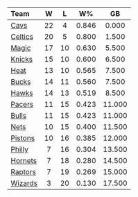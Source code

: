 | Team                            |  W  |  L  |  W%   |   GB   |
|:--------------------------------|:---:|:---:|:-----:|:------:|
| [Cavs](/r/clevelandcavs)        | 22  |  4  | 0.846 | 0.000  |
| [Celtics](/r/bostonceltics)     | 20  |  5  | 0.800 | 1.500  |
| [Magic](/r/OrlandoMagic)        | 17  | 10  | 0.630 | 5.500  |
| [Knicks](/r/NYKnicks)           | 15  | 10  | 0.600 | 6.500  |
| [Heat](/r/heat)                 | 13  | 10  | 0.565 | 7.500  |
| [Bucks](/r/MkeBucks)            | 14  | 11  | 0.560 | 7.500  |
| [Hawks](/r/AtlantaHawks)        | 14  | 13  | 0.519 | 8.500  |
| [Pacers](/r/pacers)             | 11  | 15  | 0.423 | 11.000 |
| [Bulls](/r/chicagobulls)        | 11  | 15  | 0.423 | 11.000 |
| [Nets](/r/GoNets)               | 10  | 15  | 0.400 | 11.500 |
| [Pistons](/r/DetroitPistons)    | 10  | 16  | 0.385 | 12.000 |
| [Philly](/r/sixers)             |  7  | 16  | 0.304 | 13.500 |
| [Hornets](/r/CharlotteHornets)  |  7  | 18  | 0.280 | 14.500 |
| [Raptors](/r/torontoraptors)    |  7  | 19  | 0.269 | 15.000 |
| [Wizards](/r/washingtonwizards) |  3  | 20  | 0.130 | 17.500 |